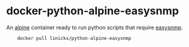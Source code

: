 # docker-python-alpine-easysnmp

An [alpine](https://alpinelinux.org) container ready to run python scripts that require [easysnmp](https://easysnmp.readthedocs.io).

```
    docker pull linickx/python-alpine-easysnmp
```
